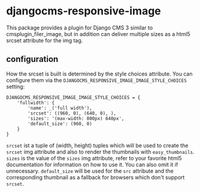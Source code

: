 djangocms-responsive-image
==========================

This package provides a plugin for Django CMS 3 similar to
cmsplugin\_filer\_image, but in addition can deliver multiple sizes as a html5
srcset attribute for the img tag.

configuration
-------------

How the srcset is built is determined by the style choices attribute.
You can configure them via the `DJANGOCMS_RESPONSIVE_IMAGE_IMAGE_STYLE_CHOICES`
setting:

    DJANGOCMS_RESPONSIVE_IMAGE_IMAGE_STYLE_CHOICES = {
        'fullwidth': {
            'name': _('full width'),
            'srcset': ((960, 0), (640, 0), ),
            'sizes': '(max-width: 800px) 640px',
            'default_size': (960, 0)
        }
    }

`srcset` ist a tuple of (width, height) tuples which will be used to create 
the `srcset` img attribute and also to render the thumbnails with 
`easy_thumbnails`.
`sizes` is the value of the `sizes` img attribute, refer to your favorite html5
documentation for information on how to use it. You can also omit it if
unnecessary.
`default_size` will be used for the `src` attribute and the corresponding thumbnail as a fallback for browsers which don't support `srcset`.

